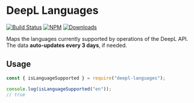 # DeepL Languages

[![Build Status](https://github.com/eliottvincent/deepl-languages/actions/workflows/action.yml/badge.svg)](https://github.com/eliottvincent/deepl-languages/actions) [![NPM](https://img.shields.io/npm/v/deepl-languages.svg)](https://www.npmjs.com/package/deepl-languages) [![Downloads](https://img.shields.io/npm/dt/deepl-languages.svg)](https://www.npmjs.com/package/deepl-languages)

Maps the languages currently supported by operations of the DeepL API. The data **auto-updates every 3 days**, if needed.


## Usage

```js
const { isLanguageSupported } = require("deepl-languages");

console.log(isLanguageSupported("en"));
// true
```
